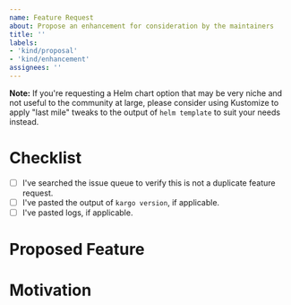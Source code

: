 ```yaml
---
name: Feature Request
about: Propose an enhancement for consideration by the maintainers
title: ''
labels:
- 'kind/proposal'
- 'kind/enhancement'
assignees: ''
---
```


__Note:__ If you're requesting a Helm chart option that may be very niche and not useful to the community at large, please consider using Kustomize to apply "last mile" tweaks to the output of `helm template` to suit your needs instead.

# Checklist

* [ ] I've searched the issue queue to verify this is not a duplicate feature request.
* [ ] I've pasted the output of `kargo version`, if applicable.
* [ ] I've pasted logs, if applicable.

# Proposed Feature

<!-- What new feature would you like to see? -->

# Motivation

<!-- Please give examples of your use case. i.e. When would someone use this? -->
